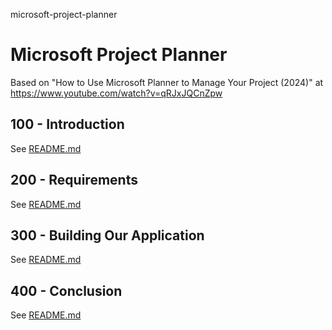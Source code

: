 microsoft-project-planner
# Microsoft Project Planner 

Based on "How to Use Microsoft Planner to Manage Your Project (2024)" at https://www.youtube.com/watch?v=qRJxJQCnZpw

## 100 - Introduction

See [README.md](./100/README.md)

## 200 - Requirements

See [README.md](./200/README.md)

## 300 - Building Our Application

See [README.md](./300/README.md)

## 400 - Conclusion

See [README.md](./400/README.md)

